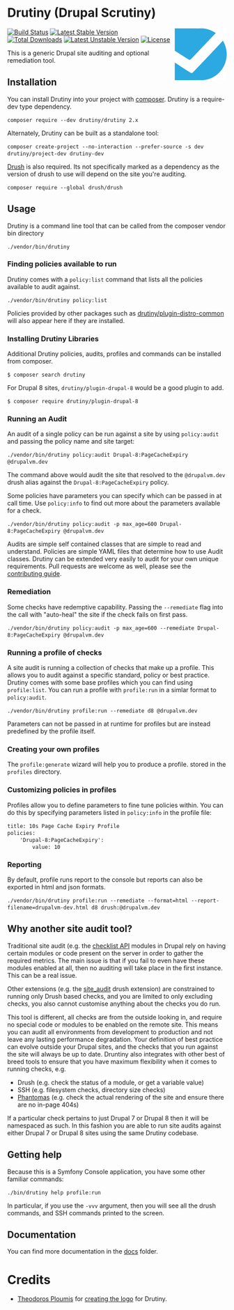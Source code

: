 # Drutiny (Drupal Scrutiny)

<img src="assets/logo.png" alt="Drutiny logo" align="right"/>

[![Build Status](https://travis-ci.org/drutiny/drutiny.svg?branch=2.x)](https://travis-ci.org/drutiny/drutiny) [![Latest Stable Version](https://poser.pugx.org/drutiny/drutiny/v/stable)](https://packagist.org/drutiny/drutiny) [![Total Downloads](https://poser.pugx.org/drutiny/drutiny/downloads)](https://packagist.org/drutiny/drutiny) [![Latest Unstable Version](https://poser.pugx.org/drutiny/drutiny/v/unstable)](https://packagist.org/drutiny/drutiny) [![License](https://poser.pugx.org/drutiny/drutiny/license)](https://packagist.org/drutiny/drutiny)

This is a generic Drupal site auditing and optional remediation tool.

## Installation
You can install Drutiny into your project with [composer](https://getcomposer.org). Drutiny is a require-dev type dependency.

```
composer require --dev drutiny/drutiny 2.x
```

Alternately, Drutiny can be built as a standalone tool:

```
composer create-project --no-interaction --prefer-source -s dev drutiny/project-dev drutiny-dev
```

[Drush](http://www.drush.org/en/master/) is also required. Its not specifically marked as a dependency as the version of drush to use will depend on the site you're auditing.

```
composer require --global drush/drush
```

## Usage
Drutiny is a command line tool that can be called from the composer vendor bin directory

```
./vendor/bin/drutiny
```

### Finding policies available to run
Drutiny comes with a `policy:list` command that lists all the policies available to audit against.

```
./vendor/bin/drutiny policy:list
```

Policies provided by other packages such as [drutiny/plugin-distro-common](https://github.com/drutiny/plugin-distro-common) will also appear here if they are installed.

### Installing Drutiny Libraries
Additional Drutiny policies, audits, profiles and commands can be installed from composer.

```
$ composer search drutiny
```

For Drupal 8 sites, `drutiny/plugin-drupal-8` would be a good plugin to add.

```
$ composer require drutiny/plugin-drupal-8
```

### Running an Audit
An audit of a single policy can be run against a site by using `policy:audit` and passing the policy name and site target:

```
./vendor/bin/drutiny policy:audit Drupal-8:PageCacheExpiry @drupalvm.dev
```

The command above would audit the site that resolved to the `@drupalvm.dev` drush alias against the `Drupal-8:PageCacheExpiry` policy.

Some policies have parameters you can specify which can be passed in at call time. Use `policy:info` to find out more about the parameters available for a check.

```
./vendor/bin/drutiny policy:audit -p max_age=600 Drupal-8:PageCacheExpiry @drupalvm.dev
```

Audits are simple self contained classes that are simple to read and understand. Policies are simple YAML files that determine how to use Audit classes. Drutiny can be extended very easily to audit for your own unique requirements. Pull requests are welcome as well, please see the [contributing guide](./CONTRIBUTING.md).

### Remediation
Some checks have redemptive capability. Passing the `--remediate` flag into the call with "auto-heal" the site if the check fails on first pass.

```
./vendor/bin/drutiny policy:audit -p max_age=600 --remediate Drupal-8:PageCacheExpiry @drupalvm.dev
```

### Running a profile of checks
A site audit is running a collection of checks that make up a profile. This allows you to audit against a specific standard, policy or best practice. Drutiny comes with some base profiles which you can find using `profile:list`. You can run a profile with `profile:run` in a simlar format to `policy:audit`.

```
./vendor/bin/drutiny profile:run --remediate d8 @drupalvm.dev
```

Parameters can not be passed in at runtime for profiles but are instead predefined by the profile itself.

### Creating your own profiles
The `profile:generate` wizard will help you to produce a profile. stored in the `profiles` directory.

### Customizing policies in profiles
Profiles allow you to define parameters to fine tune policies within. You can do this by specifying parameters listed in `policy:info` in the profile file:

```
title: 10s Page Cache Expiry Profile
policies:
    'Drupal-8:PageCacheExpiry':
        value: 10
```

### Reporting
By default, profile runs report to the console but reports can also be exported in html and json formats.

```
./vendor/bin/drutiny profile:run --remediate --format=html --report-filename=drupalvm-dev.html d8 drush:@drupalvm.dev
```

## Why another site audit tool?

Traditional site audit (e.g. the [checklist API](https://www.drupal.org/project/checklistapi) modules in Drupal rely on having certain modules or code present on the server in order to gather the required metrics. The main issue is that if you fail to even have these modules enabled at all, then no auditing will take place in the first instance. This can be a real issue.

Other extensions (e.g. the [site_audit](https://www.drupal.org/project/site_audit) drush extension) are constrained to running only Drush based checks, and you are limited to only excluding checks, you also cannot customise anything about the checks you do run.

This tool is different, all checks are from the outside looking in, and require no special code or modules to be enabled on the remote site. This means you can audit all environments from development to production and not leave any lasting performance degradation. Your definition of best practice can evolve outside your Drupal sites, and the checks that you run against the site will always be up to date. Druntiny also integrates with other best of breed tools to ensure that you have maximum flexibility when it comes to running checks, e.g.

* Drush (e.g. check the status of a module, or get a variable value)
* SSH (e.g. filesystem checks, directory size checks)
* [Phantomas](https://github.com/macbre/phantomas) (e.g. check the actual rendering of the site and ensure there are no in-page 404s)

If a particular check pertains to just Drupal 7 or Drupal 8 then it will be namespaced as such. In this fashion you are able to run site audits against either Drupal 7 or Drupal 8 sites using the same Drutiny codebase.


## Getting help

Because this is a Symfony Console application, you have some other familiar commands:

```
./bin/drutiny help profile:run
```

In particular, if you use the `-vvv` argument, then you will see all the drush commands, and SSH commands printed to the screen.

## Documentation

You can find more documentation in the [docs](https://github.com/drutiny/drutiny/tree/2.x/docs) folder.

# Credits

* [Theodoros Ploumis](https://github.com/theodorosploumis) for [creating the logo](https://github.com/seanhamlin/drutiny/issues/79) for Drutiny.
